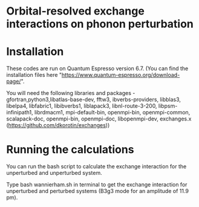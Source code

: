 # Orbital-resolved exchange interactions on phonon perturbation

# Installation
These codes are run on Quantum Espresso version 6.7. 
(You can find the installation files here "https://www.quantum-espresso.org/download-page/". 

You will need the following libraries and packages - gfortran,python3,libatlas-base-dev, fftw3, ibverbs-providers, 
libblas3, libelpa4, libfabric1, libibverbs1, liblapack3, libnl-route-3-200, libpsm-infinipath1, librdmacm1,
mpi-default-bin, openmpi-bin, openmpi-common, scalapack-doc, openmpi-bin, openmpi-doc, libopenmpi-dev, exchanges.x (https://github.com/dkorotin/exchanges))

# Running the calculations
You can run the bash script to calculate the exchange interaction for the unperturbed and unperturbed system.

Type bash wannierham.sh in terminal to get the exchange interaction for unperturbed and perturbed systems (B3g3 mode for an amplitude of 11.9 pm).
